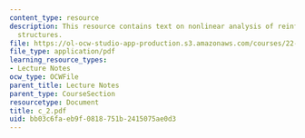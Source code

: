 ```yaml
---
content_type: resource
description: This resource contains text on nonlinear analysis of reinforced concentrate
  structures.
file: https://ol-ocw-studio-app-production.s3.amazonaws.com/courses/22-314j-structural-mechanics-in-nuclear-power-technology-fall-2006/bb03c6faeb9f0818751b2415075ae0d3_c_2.pdf
file_type: application/pdf
learning_resource_types:
- Lecture Notes
ocw_type: OCWFile
parent_title: Lecture Notes
parent_type: CourseSection
resourcetype: Document
title: c_2.pdf
uid: bb03c6fa-eb9f-0818-751b-2415075ae0d3
---
```

